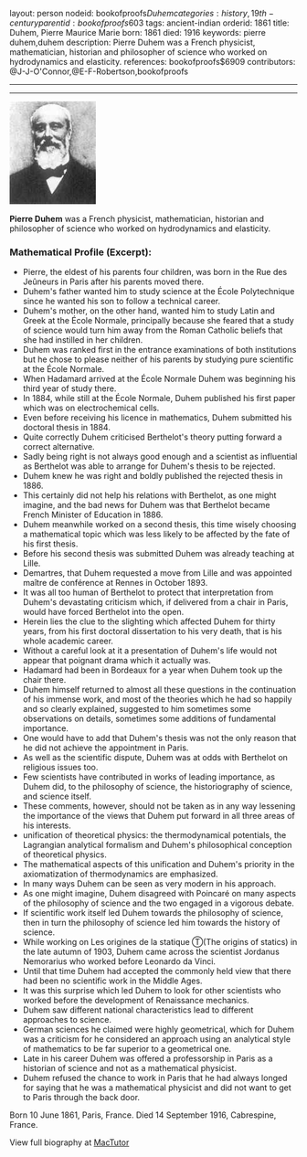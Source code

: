 layout: person
nodeid: bookofproofs$Duhem
categories: history,19th-century
parentid: bookofproofs$603
tags: ancient-indian
orderid: 1861
title: Duhem, Pierre Maurice Marie
born: 1861
died: 1916
keywords: pierre duhem,duhem
description: Pierre Duhem was a French physicist, mathematician, historian and philosopher of science who worked on hydrodynamics and elasticity.
references: bookofproofs$6909
contributors: @J-J-O'Connor,@E-F-Robertson,bookofproofs

---



---

![Duhem.jpg](https://github.com/bookofproofs/bookofproofs.github.io/blob/main/_sources/_assets/images/portraits/Duhem.jpg?raw=true)

**Pierre Duhem** was a French physicist, mathematician, historian and philosopher of science who worked on hydrodynamics and elasticity.

### Mathematical Profile (Excerpt):
* Pierre, the eldest of his parents four children, was born in the Rue des Jeûneurs in Paris after his parents moved there.
* Duhem's father wanted him to study science at the École Polytechnique since he wanted his son to follow a technical career.
* Duhem's mother, on the other hand, wanted him to study Latin and Greek at the École Normale, principally because she feared that a study of science would turn him away from the Roman Catholic beliefs that she had instilled in her children.
* Duhem was ranked first in the entrance examinations of both institutions but he chose to please neither of his parents by studying pure scientific at the École Normale.
* When Hadamard arrived at the École Normale Duhem was beginning his third year of study there.
* In 1884, while still at the École Normale, Duhem published his first paper which was on electrochemical cells.
* Even before receiving his licence in mathematics, Duhem submitted his doctoral thesis in 1884.
* Quite correctly Duhem criticised Berthelot's theory putting forward a correct alternative.
* Sadly being right is not always good enough and a scientist as influential as Berthelot was able to arrange for Duhem's thesis to be rejected.
* Duhem knew he was right and boldly published the rejected thesis in 1886.
* This certainly did not help his relations with Berthelot, as one might imagine, and the bad news for Duhem was that Berthelot became French Minister of Education in 1886.
* Duhem meanwhile worked on a second thesis, this time wisely choosing a mathematical topic which was less likely to be affected by the fate of his first thesis.
* Before his second thesis was submitted Duhem was already teaching at Lille.
* Demartres, that Duhem requested a move from Lille and was appointed maître de conférence at Rennes in October 1893.
* It was all too human of Berthelot to protect that interpretation from Duhem's devastating criticism which, if delivered from a chair in Paris, would have forced Berthelot into the open.
* Herein lies the clue to the slighting which affected Duhem for thirty years, from his first doctoral dissertation to his very death, that is his whole academic career.
* Without a careful look at it a presentation of Duhem's life would not appear that poignant drama which it actually was.
* Hadamard had been in Bordeaux for a year when Duhem took up the chair there.
* Duhem himself returned to almost all these questions in the continuation of his immense work, and most of the theories which he had so happily and so clearly explained, suggested to him sometimes some observations on details, sometimes some additions of fundamental importance.
* One would have to add that Duhem's thesis was not the only reason that he did not achieve the appointment in Paris.
* As well as the scientific dispute, Duhem was at odds with Berthelot on religious issues too.
* Few scientists have contributed in works of leading importance, as Duhem did, to the philosophy of science, the historiography of science, and science itself.
* These comments, however, should not be taken as in any way lessening the importance of the views that Duhem put forward in all three areas of his interests.
* unification of theoretical physics: the thermodynamical potentials, the Lagrangian analytical formalism and Duhem's philosophical conception of theoretical physics.
* The mathematical aspects of this unification and Duhem's priority in the axiomatization of thermodynamics are emphasized.
* In many ways Duhem can be seen as very modern in his approach.
* As one might imagine, Duhem disagreed with Poincaré on many aspects of the philosophy of science and the two engaged in a vigorous debate.
* If scientific work itself led Duhem towards the philosophy of science, then in turn the philosophy of science led him towards the history of science.
* While working on Les origines de la statique Ⓣ(The origins of statics) in the late autumn of 1903, Duhem came across the scientist Jordanus Nemorarius who worked before Leonardo da Vinci.
* Until that time Duhem had accepted the commonly held view that there had been no scientific work in the Middle Ages.
* It was this surprise which led Duhem to look for other scientists who worked before the development of Renaissance mechanics.
* Duhem saw different national characteristics lead to different approaches to science.
* German sciences he claimed were highly geometrical, which for Duhem was a criticism for he considered an approach using an analytical style of mathematics to be far superior to a geometrical one.
* Late in his career Duhem was offered a professorship in Paris as a historian of science and not as a mathematical physicist.
* Duhem refused the chance to work in Paris that he had always longed for saying that he was a mathematical physicist and did not want to get to Paris through the back door.

Born 10 June 1861, Paris, France. Died 14 September 1916, Cabrespine, France.

View full biography at [MacTutor](https://mathshistory.st-andrews.ac.uk/Biographies/Duhem/)

